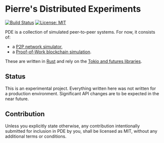 Pierre's Distributed Experiments
=====================================

[![Build Status](https://travis-ci.org/pierre-l/blockchain_network_simulation.svg?branch=master)](https://travis-ci.org/pierre-l/Pierre-s-Distributed-Experiments)
[![License: MIT](https://img.shields.io/badge/License-MIT-brightgreen.svg)](https://opensource.org/licenses/MIT)

PDE is a collection of simulated peer-to-peer systems. For now, it consists of:

* a [P2P network simulator](./network_simulator/),
* a [Proof-of-Work blockchain simulation](./pow/).

These are written in [Rust](https://www.rust-lang.org/en-US/) and rely on the [Tokio and futures libraries](https://tokio.rs/).

Status
------
This is an experimental project. Everything written here was not written for a production environment. Significant API changes are to be expected in the near future.

Contribution
------------

Unless you explicitly state otherwise, any contribution intentionally submitted for inclusion in PDE by you, shall be licensed as MIT, without any additional terms or conditions.
